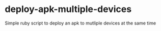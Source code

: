 deploy-apk-multiple-devices
===========================

Simple ruby script to deploy an apk to mutliple devices at the same time
